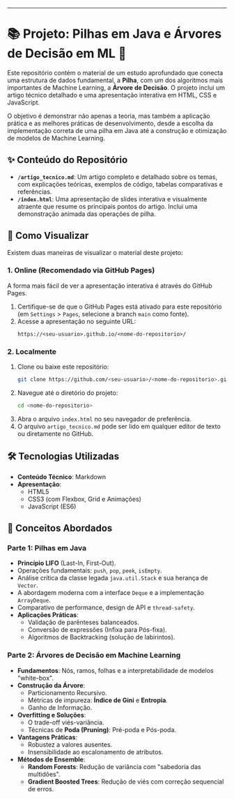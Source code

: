 -----

# 📚 Projeto: Pilhas em Java e Árvores de Decisão em ML 🌳

Este repositório contém o material de um estudo aprofundado que conecta uma estrutura de dados fundamental, a **Pilha**, com um dos algoritmos mais importantes de Machine Learning, a **Árvore de Decisão**. O projeto inclui um artigo técnico detalhado e uma apresentação interativa em HTML, CSS e JavaScript.

O objetivo é demonstrar não apenas a teoria, mas também a aplicação prática e as melhores práticas de desenvolvimento, desde a escolha da implementação correta de uma pilha em Java até a construção e otimização de modelos de Machine Learning.

## ✨ Conteúdo do Repositório

  * **`/artigo_tecnico.md`**: Um artigo completo e detalhado sobre os temas, com explicações teóricas, exemplos de código, tabelas comparativas e referências.
  * **`/index.html`**: Uma apresentação de slides interativa e visualmente atraente que resume os principais pontos do artigo. Inclui uma demonstração animada das operações de pilha.

## 🚀 Como Visualizar

Existem duas maneiras de visualizar o material deste projeto:

### 1\. Online (Recomendado via GitHub Pages)

A forma mais fácil de ver a apresentação interativa é através do GitHub Pages.

1.  Certifique-se de que o GitHub Pages está ativado para este repositório (em `Settings` \> `Pages`, selecione a branch `main` como fonte).
2.  Acesse a apresentação no seguinte URL:
    ```
    https://<seu-usuario>.github.io/<nome-do-repositorio>/
    ```

### 2\. Localmente

1.  Clone ou baixe este repositório:
    ```bash
    git clone https://github.com/<seu-usuario>/<nome-do-repositorio>.git
    ```
2.  Navegue até o diretório do projeto:
    ```bash
    cd <nome-do-repositorio>
    ```
3.  Abra o arquivo `index.html` no seu navegador de preferência.
4.  O arquivo `artigo_tecnico.md` pode ser lido em qualquer editor de texto ou diretamente no GitHub.

## 🛠️ Tecnologias Utilizadas

  * **Conteúdo Técnico**: Markdown
  * **Apresentação**:
      * HTML5
      * CSS3 (com Flexbox, Grid e Animações)
      * JavaScript (ES6)

## 🧠 Conceitos Abordados

### Parte 1: Pilhas em Java

  * **Princípio LIFO** (Last-In, First-Out).
  * Operações fundamentais: `push`, `pop`, `peek`, `isEmpty`.
  * Análise crítica da classe legada `java.util.Stack` e sua herança de `Vector`.
  * A abordagem moderna com a interface `Deque` e a implementação `ArrayDeque`.
  * Comparativo de performance, design de API e `thread-safety`.
  * **Aplicações Práticas**:
      * Validação de parênteses balanceados.
      * Conversão de expressões (Infixa para Pós-fixa).
      * Algoritmos de Backtracking (solução de labirintos).

### Parte 2: Árvores de Decisão em Machine Learning

  * **Fundamentos**: Nós, ramos, folhas e a interpretabilidade de modelos "white-box".
  * **Construção da Árvore**:
      * Particionamento Recursivo.
      * Métricas de impureza: **Índice de Gini** e **Entropia**.
      * Ganho de Informação.
  * **Overfitting e Soluções**:
      * O trade-off viés-variância.
      * Técnicas de **Poda (Pruning)**: Pré-poda e Pós-poda.
  * **Vantagens Práticas**:
      * Robustez a valores ausentes.
      * Insensibilidade ao escalonamento de atributos.
  * **Métodos de Ensemble**:
      * **Random Forests**: Redução de variância com "sabedoria das multidões".
      * **Gradient Boosted Trees**: Redução de viés com correção sequencial de erros.
